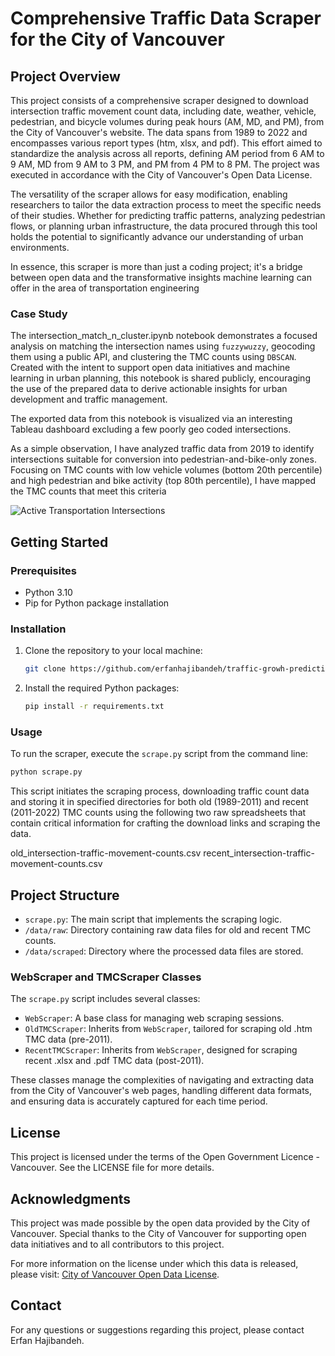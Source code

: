 # Comprehensive Traffic Data Scraper for the City of Vancouver

## Project Overview
This project consists of a comprehensive scraper designed to download intersection traffic movement count data, including date, weather, vehicle, pedestrian, and bicycle volumes during peak hours (AM, MD, and PM), from the City of Vancouver's website. The data spans from 1989 to 2022 and encompasses various report types (htm, xlsx, and pdf). This effort aimed to standardize the analysis across all reports, defining AM period from 6 AM to 9 AM, MD from 9 AM to 3 PM, and PM from 4 PM to 8 PM. The project was executed in accordance with the City of Vancouver's Open Data License.

The versatility of the scraper allows for easy modification, enabling researchers to tailor the data extraction process to meet the specific needs of their studies. Whether for predicting traffic patterns, analyzing pedestrian flows, or planning urban infrastructure, the data procured through this tool holds the potential to significantly advance our understanding of urban environments.

In essence, this scraper is more than just a coding project; it's a bridge between open data and the transformative insights machine learning can offer in the area of transportation engineering

### Case Study
The intersection_match_n_cluster.ipynb notebook demonstrates a focused analysis on matching the intersection names using `fuzzywuzzy`, geocoding them using a public API, and clustering the TMC counts using `DBSCAN`. Created with the intent to support open data initiatives and machine learning in urban planning, this notebook is shared publicly, encouraging the use of the prepared data to derive actionable insights for urban development and traffic management.

The exported data from this notebook is visualized via an interesting Tableau dashboard excluding a few poorly geo coded intersections. 

As a simple observation, I have analyzed traffic data from 2019 to identify intersections suitable for conversion into pedestrian-and-bike-only zones. Focusing on TMC counts with low vehicle volumes (bottom 20th percentile) and high pedestrian and bike activity (top 80th percentile), I have mapped the TMC counts that meet this criteria

![Active Transportation Intersections](data/viz/80_20_viz.png)

## Getting Started

### Prerequisites
- Python 3.10
- Pip for Python package installation

### Installation
1. Clone the repository to your local machine:
   ```sh
   git clone https://github.com/erfanhajibandeh/traffic-growh-prediction.git
   ```
2. Install the required Python packages:
   ```sh
   pip install -r requirements.txt
   ```
   
### Usage
To run the scraper, execute the `scrape.py` script from the command line:
```sh
python scrape.py
```
This script initiates the scraping process, downloading traffic count data and storing it in specified directories for both old (1989-2011) and recent (2011-2022) TMC counts using the following two raw spreadsheets that contain critical information for crafting the download links and scraping the data.

old_intersection-traffic-movement-counts.csv 
recent_intersection-traffic-movement-counts.csv

## Project Structure
- `scrape.py`: The main script that implements the scraping logic.
- `/data/raw`: Directory containing raw data files for old and recent TMC counts.
- `/data/scraped`: Directory where the processed data files are stored.

### WebScraper and TMCScraper Classes
The `scrape.py` script includes several classes:
- `WebScraper`: A base class for managing web scraping sessions.
- `OldTMCScraper`: Inherits from `WebScraper`, tailored for scraping old .htm TMC data (pre-2011).
- `RecentTMCScraper`: Inherits from `WebScraper`, designed for scraping recent .xlsx and .pdf TMC data (post-2011).

These classes manage the complexities of navigating and extracting data from the City of Vancouver's web pages, handling different data formats, and ensuring data is accurately captured for each time period.

## License
This project is licensed under the terms of the Open Government Licence - Vancouver. See the LICENSE file for more details.

## Acknowledgments
This project was made possible by the open data provided by the City of Vancouver. Special thanks to the City of Vancouver for supporting open data initiatives and to all contributors to this project.

For more information on the license under which this data is released, please visit: [City of Vancouver Open Data License](https://opendata.vancouver.ca/pages/licence/).

## Contact
For any questions or suggestions regarding this project, please contact Erfan Hajibandeh.